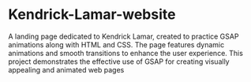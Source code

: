 # Kendrick-Lamar-website
A landing page dedicated to Kendrick Lamar, created to practice GSAP animations along with HTML and CSS. The page features dynamic animations and smooth transitions to enhance the user experience. This project demonstrates the effective use of GSAP for creating visually appealing and animated web pages
